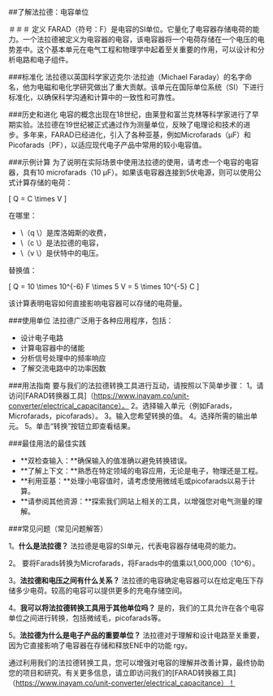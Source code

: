 ##了解法拉德：电容单位

＃＃＃ 定义
FARAD（符号：F）是电容的SI单位。它量化了电容器存储电荷的能力。一个法拉德被定义为电容器的电容，该电容器将一个电荷存储在一个电压的电势差中。这个基本单元在电气工程和物理学中起着至关重要的作用，可以设计和分析电路和电子组件。

###标准化
法拉德以英国科学家迈克尔·法拉迪（Michael Faraday）的名字命名，他为电磁和电化学研究做出了重大贡献。该单元在国际单位系统（SI）下进行标准化，以确保科学沟通和计算中的一致性和可靠性。

###历史和进化
电容的概念出现在18世纪，由莱登和富兰克林等科学家进行了早期实验。法拉德在19世纪被正式通过作为测量单位，反映了电理论和技术的进步。多年来，FARAD已经进化，引入了各种亚基，例如Microfarads（µF）和Picofarads（PF），以适应现代电子产品中常用的较小电容值。

###示例计算
为了说明在实际场景中使用法拉德的使用，请考虑一个电容的电容器，具有10 microfarads（10 µF）。如果该电容器连接到5伏电源，则可以使用公式计算存储的电荷：

\[ Q = C \times V \]

在哪里：
-  \（q \）是库洛姆斯的收费，
-  \（c \）是法拉德的电容，
-  \（v \）是伏特中的电压。

替换值：

\[ Q = 10 \times 10^{-6} F \times 5 V = 5 \times 10^{-5} C \]

该计算表明电容如何直接影响电容器可以存储的电荷量。

###使用单位
法拉德广泛用于各种应用程序，包括：
- 设计电子电路
- 计算电容器中的储能
- 分析信号处理中的频率响应
- 了解交流电路中的功率因数

###用法指南
要与我们的法拉德转换工具进行互动，请按照以下简单步骤：
1。请访问[FARAD转换器工具]（https://www.inayam.co/unit-converter/electrical_capacitance）。
2。选择输入单元（例如Farads，Microfarads，picofarads）。
3。输入您希望转换的值。
4。选择所需的输出单元。
5。单击“转换”按钮立即查看结果。

###最佳用法的最佳实践
-  **双检查输入：**确保输入的值准确以避免转换错误。
-  **了解上下文：**熟悉在特定领域的电容应用，无论是电子，物理还是工程。
-  **利用亚基：**处理小电容值时，请考虑使用微绒毛或picofarads以易于计算。
-  **请参阅其他资源：**探索我们网站上相关的工具，以增强您对电气测量的理解。

###常见问题（常见问题解答）

1。**什么是法拉德？**
法拉德是电容的SI单元，代表电容器存储电荷的能力。

2。
要将Farads转换为Microfarads，将Farads中的值乘以1,000,000（10^6）。

3。**法拉德和电压之间有什么关系？**
法拉德的电容确定电容器可以在给定电压下存储多少电荷。较高的电容可以提供更多的充电存储空间。

4。**我可以将法拉德转换工具用于其他单位吗？**
是的，我们的工具允许在各个电容单位之间进行转换，包括微绒毛，picofarads等。

5。**法拉德为什么是电子产品的重要单位？**
法拉德对于理解和设计电路至关重要，因为它直接影响了电容器在存储和释放ENE中的功能 rgy。

通过利用我们的法拉德转换工具，您可以增强对电容的理解并改善计算，最终协助您的项目和研究。有关更多信息，请立即访问我们的[FARAD转换器工具]（https://www.inayam.co/unit-converter/electrical_capacitance）！